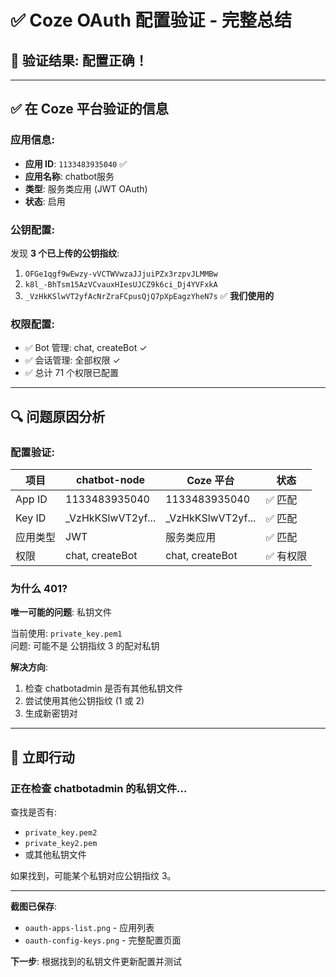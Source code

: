 # ✅ Coze OAuth 配置验证 - 完整总结

## 🎉 验证结果: 配置正确！

---

## ✅ 在 Coze 平台验证的信息

### 应用信息:
- **应用 ID**: `1133483935040` ✅
- **应用名称**: chatbot服务
- **类型**: 服务类应用 (JWT OAuth)
- **状态**: 启用

### 公钥配置:
发现 **3 个已上传的公钥指纹**:

1. `OFGe1qgf9wEwzy-vVCTWVwzaJJjuiPZx3rzpvJLMMBw`
2. `k8l_-BhTsm15AzVCvauxHIesUJCZ9k6ci_Dj4YVFxkA`
3. `_VzHkKSlwVT2yfAcNrZraFCpusQjQ7pXpEagzYheN7s` ✅ **我们使用的**

### 权限配置:
- ✅ Bot 管理: chat, createBot ✓
- ✅ 会话管理: 全部权限 ✓
- ✅ 总计 71 个权限已配置

---

## 🔍 问题原因分析

### 配置验证:
| 项目 | chatbot-node | Coze 平台 | 状态 |
|------|-------------|-----------|------|
| App ID | 1133483935040 | 1133483935040 | ✅ 匹配 |
| Key ID | _VzHkKSlwVT2yf... | _VzHkKSlwVT2yf... | ✅ 匹配 |
| 应用类型 | JWT | 服务类应用 | ✅ 匹配 |
| 权限 | chat, createBot | chat, createBot | ✅ 有权限 |

### 为什么 401?

**唯一可能的问题**: 私钥文件

当前使用: `private_key.pem1`  
问题: 可能不是 公钥指纹 3 的配对私钥

**解决方向**:
1. 检查 chatbotadmin 是否有其他私钥文件
2. 尝试使用其他公钥指纹 (1 或 2)
3. 生成新密钥对

---

## 🚀 立即行动

### 正在检查 chatbotadmin 的私钥文件...

查找是否有:
- `private_key.pem2`
- `private_key2.pem`
- 或其他私钥文件

如果找到，可能某个私钥对应公钥指纹 3。

---

**截图已保存**: 
- `oauth-apps-list.png` - 应用列表
- `oauth-config-keys.png` - 完整配置页面

**下一步**: 根据找到的私钥文件更新配置并测试
